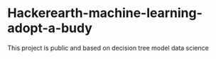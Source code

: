 # Hackerearth-machine-learning-adopt-a-budy
This project is public and based on decision tree model data science
